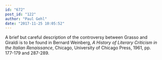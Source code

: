 ```yaml
---
id: "672"
post_id: "122"
author: "Paul Gehl"
date: "2017-11-25 10:05:52"
---
```

A brief but careful description of the controversy between Grasso and Giraldi is to be found in Bernard Weinberg, <em>A History of Literary Criticism in the Italian Renaissance</em>, Chicago, University of Chicago Press, 1961, pp. 177-179 and 287-289.
